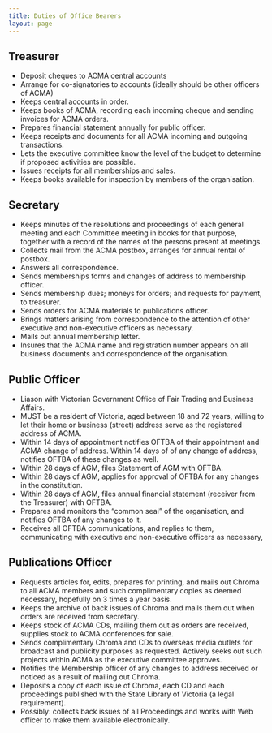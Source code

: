 ```yaml
---
title: Duties of Office Bearers
layout: page
---
```


## Treasurer

- Deposit cheques to ACMA central accounts
- Arrange for co-signatories to accounts (ideally should be other officers of ACMA)
- Keeps central accounts in order.
- Keeps books of ACMA, recording each incoming cheque and sending invoices for ACMA orders.
- Prepares financial statement annually for public officer.
- Keeps receipts and documents for all ACMA incoming and outgoing transactions.
- Lets the executive committee know the level of the budget to determine if proposed activities are possible.
- Issues receipts for all memberships and sales.
- Keeps books available for inspection by members of the organisation.

## Secretary

- Keeps minutes of the resolutions and proceedings of each general meeting and each Committee meeting in books for that purpose, together with a record of the names of the persons present at meetings.
- Collects mail from the ACMA postbox, arranges for annual rental of postbox.
- Answers all correspondence.
- Sends memberships forms and changes of address to membership officer.
- Sends membership dues; moneys for orders; and requests for payment, to treasurer.
- Sends orders for ACMA materials to publications officer.
- Brings matters arising from correspondence to the attention of other executive and non-executive officers as necessary.
- Mails out annual membership letter.
- Insures that the ACMA name and registration number appears on all business documents and correspondence of the organisation.

## Public Officer

- Liason with Victorian Government Office of Fair Trading and Business Affairs.
- MUST be a resident of Victoria, aged between 18 and 72 years, willing to let their home or business (street) address serve as the registered address of ACMA.
- Within 14 days of appointment notifies OFTBA of their appointment and ACMA change of address. Within 14 days of of any change of address, notifies OFTBA of these changes as well.
- Within 28 days of AGM, files Statement of AGM with OFTBA.
- Within 28 days of AGM, applies for approval of OFTBA for any changes in the constitution.
- Within 28 days of AGM, files annual financial statement (receiver from the Treasurer) with OFTBA.
- Prepares and monitors the “common seal” of the organisation, and notifies OFTBA of any changes to it.
- Receives all OFTBA communications, and replies to them, communicating with executive and non-executive officers as necessary,

## Publications Officer

- Requests articles for, edits, prepares for printing, and mails out Chroma to all ACMA members and such complimentary copies as deemed necessary, hopefully on 3 times a year basis.
- Keeps the archive of back issues of Chroma and mails them out when orders are received from secretary.
- Keeps stock of ACMA CDs, mailing them out as orders are received, supplies stock to ACMA conferences for sale.
- Sends complimentary Chroma and CDs to overseas media outlets for broadcast and publicity purposes as requested. Actively seeks out such projects within ACMA as the executive committee approves.
- Notifies the Membership officer of any changes to address received or noticed as a result of mailing out Chroma.
- Deposits a copy of each issue of Chroma, each CD and each proceedings published with the State Library of Victoria (a legal requirement).
- Possibly: collects back issues of all Proceedings and works with Web officer to make them available electronically.

